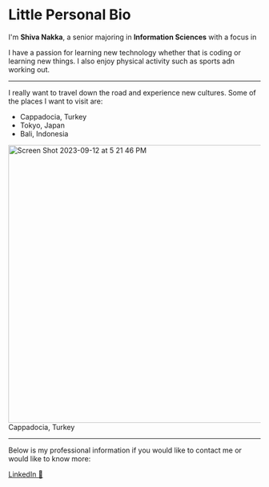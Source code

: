 # Little Personal Bio



I'm **Shiva Nakka**, a senior majoring in **Information Sciences** with a focus in 


I have a passion for learning new technology whether that is coding or learning new things. I also enjoy physical activity such as sports adn working out.

----

I really want to travel down the road and experience new cultures. Some of the places I want to visit are:

- Cappadocia, Turkey 
- Tokyo, Japan
- Bali, Indonesia

<img width="554" alt="Screen Shot 2023-09-12 at 5 21 46 PM" src="https://github.com/snakka4/Project-Management/assets/73139789/e4d7e313-808e-439a-acdc-3158a154f90f">
<figcaption> Cappadocia, Turkey </figcaption>

***

Below is my professional information if you would like to contact me or would like to know more:

<a href="https://www.linkedin.com/in/shiva-nakka-414204132/">LinkedIn 💼</a>


